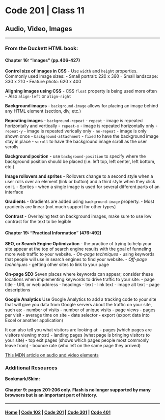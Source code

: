 # Code 201 | Class 11
## Audio, Video, Images
*** 
### From the Duckett HTML book:
#### Chapter 16: “Images” (pp.406-427)
**Control size of images in CSS**
    - Use `width` and `height` properties. Commonly used image sizes:
        - Small portrait: 220 x 360
        - Small landscape: 330 x 210
        - Feature photo: 620 x 400

**Aligning images using CSS**
    - CSS `float` property is being used more often
    - Also `align-left` or `align-right`

**Background images**
    - `background-image` allows for placing an image behind any HTML element (section, div, etc.)

**Repeating images**
    - `background-repeat`
        - `repeat` - image is repeated horizontally and vertically
        - `repeat-x` - image is repeated horizontally only
        - `repeat-y` - image is repeated verically only
        - `no-repeat` - image is only shown once
    - `background-attachment`
        - `fixed` to have the background image stay in place
        - `scroll` to have the background image scroll as the user scrolls

**Background position**
    - use `background-position` to specify where the background position should be placed (i.e. left top, left center, left bottom, etc.)

**Image rollovers and sprites**
    - Rollovers change to a second style when a user rolls over an element (link or button) and a third style when they click on it.
    - Sprites - when a single image is used for several different parts of an interface

**Gradients**
    - Gradients are added using `background-image` property. 
    - Most gradients are linear (not much support for other types)

**Contrast**
    - Overlaying text on background images, make sure to use low contrast for the text to be legible

#### Chapter 19: “Practical Information” (476-492)
**SEO, or Search Engine Optimization**
    - the practice of trying to help your site appear at the top of search engine results with the goal of funneling more web traffic to your website.
    - *On-page techniques* - using keywords that people will use in search engines to find your website. 
    - *Off-page techniques* - getting other sites to link to your page

**On-page SEO**
Seven places where keywords can appear; consider these locations when implementing keywords to drive traffic to your site:
    - page title
    - URL or web address
    - headings
    - text
    - link text
    - image alt text
    - page descriptions

**Google Analytics**
Use Google Analytics to add a tracking code to your site that will give you data from Google servers about the traffic on your site, such as:
    - number of visits
    - number of unique visits
    - page views
    - pages per visit
    - average time on site
    - date selector
    - export (export data into Excel or another application)

It can also tell you what visitors are looking at:
    - pages (which pages are visitors viewing most)
    - landing pages (what page is bringing visitors to your site)
    - top exit pages (shows which pages people most commonly leave from)
    - bounce rate (who left on the same page they arrived)


[This MDN article on audio and video elements](https://developer.mozilla.org/en-US/docs/Learn/JavaScript/Client-side_web_APIs/Video_and_audio_APIs)

### Additional Resources
**Bookmark/Skim:** 
#### Chapter 9: pages 201-206 only. Flash is no longer supported by many browsers but is an important part of history.

***

#### [Home](README.md) | [Code 102](102.md) | [Code 201](201.md) | [Code 301](301.md) | [Code 401](401.md)
